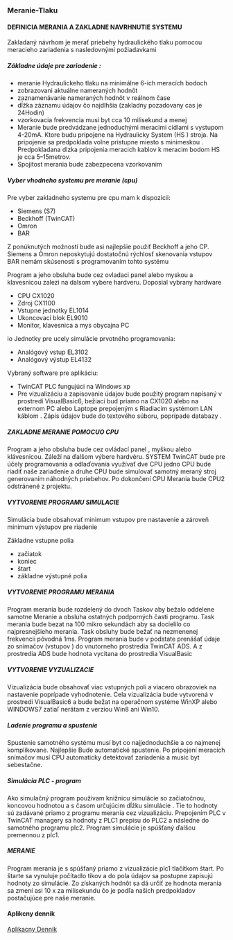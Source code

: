 ### Meranie-Tlaku

#### DEFINICIA MERANIA A ZAKLADNE NAVRHNUTIE SYSTEMU

  Zakladaný návrhom je merať priebehy hydraulického tlaku pomocou meracieho zariadenia s nasledovnými požiadavkami

##### Základne údaje pre zariadenie :


* meranie Hydraulickeho tlaku na minimálne 6-ich meracích bodoch
* zobrazovani aktuálne nameraných hodnôt
* zaznamenávanie nameraných hodnôt v reálnom čase
* dĺžka záznamu údajov čo najdlhšia (zakladny pozadovany cas je 24Hodin)
* vzorkovacia frekvencia musi byt cca 10 milisekund a menej
* Meranie bude predvádzane jednoduchými meracimi cidlami s vystupom 4-20mA. Ktore budu pripojene na Hydraulicky System (HS ) stroja. Na pripojenie sa predpoklada volne pristupne miesto s minimeskou . Predpokladana dlzka pripojenia meracich kablov k meracim bodom HS je cca 5–15metrov.
* Spojitost merania bude zabezpecena vzorkovanim

##### Vyber vhodneho systemu pre meranie (cpu)

Pre vyber zakladneho systemu pre cpu mam k dispozicii:

  * Siemens (S7)
  * Beckhoff (TwinCAT)
  * Omron
  * BAR

  Z ponúknutých možností bude asi najlepšie použiť Beckhoff a jeho CP.
Siemens a Omron neposkytujú dostatočnú rýchlosť skenovania vstupov
BAR nemám skúsenosti s programovaním tohto systému

  Program a jeho obsluha bude cez ovladaci panel alebo myskou a klavesnicou zalezi na dalsom vybere hardveru. Doposial vybrany hardware
  - CPU CX1020
  - Zdroj CX1100
  - Vstupne jednotky EL1014
  - Ukoncovaci blok EL9010
  - Monitor, klavesnica a mys obycajna PC

  io Jednotky pre ucely simulácie prvotného programovania:


  - Analógový vstup EL3102
  - Analógový výstup EL4132

  Vybraný software pre aplikáciu:


  - TwinCAT PLC fungujúci na Windows xp
  - Pre vizualizáciu a zapisovanie údajov bude použitý program napísaný v prostredí  VisualBasic6, bežiaci bud priamo na CX1020 alebo na externom PC alebo Laptope prepojeným s Riadiacim systémom LAN káblom . Zápis údajov bude do textového súboru, poprípade databazy .


##### ZAKLADNE MERANIE POMOCUO CPU

  Program a jeho obsluha bude cez ovládací panel , myškou alebo klávesnicou. Záleží na ďalšom výbere hardvéru.
   SYSTEM TwinCAT bude pre účely programovania a odlaďovania využívať dve CPU jedno CPU bude riadiť naše zariadenie a druhe CPU bude simulovať samotný meraný stroj generovaním náhodných priebehov. Po dokončení CPU Merania bude CPU2 odstránené z projektu.

##### VYTVORENIE PROGRAMU SIMULACIE

  Simulácia bude obsahovať minimum vstupov pre nastavenie a zároveň minimum výstupov pre riadenie

  Základne vstupne polia

  - začiatok
  - koniec
  - štart
  - základne výstupné polia


##### VYTVORENIE PROGRAMU MERANIA

Program merania bude rozdelený do dvoch Taskov aby bežalo oddelene samotne  Meranie a obsluha ostatných podporných časti programu. Task merania bude bezat na 100 mikro sekundách aby sa docielilo co najpresnejšieho merania.  Task obsluhy bude bežať na nezmenenej frekvencii pôvodná 1ms. Program merania bude v podstate prenášať údaje zo snímačov (vstupov ) do vnutorneho prostredia TwinCAT ADS. A z prostredia ADS bude hodnota vycitana do prostredia VisualBasic

##### VYTVORENIE VYZUALIZACIE

Vizualizácia bude obsahovať viac vstupných poli a viacero obrazoviek na nastavenie poprípade vyhodnotenie. Cela vizualizácia bude vytvorená v prostredi VisualBasic6 a bude bežat na operačnom systéme WinXP alebo WINDOWS7 zatiaľ nerátam z verziou Win8 ani Win10.

##### Ladenie programu a spustenie

Spustenie samotného systému musí byt co najjednoduchšie a co najmenej komplikovane. Najlepšie  Bude automatické spustenie. Po pripojení meracích snímačov musí CPU automaticky detektovať zariadenia a music byt sebestačne.

##### Simulácia PLC - program

 Ako simulačný program používam knižnicu simulácie so začiatočnou, koncovou hodnotou a s časom určujúcim dĺžku simulácie . Tie to hodnoty sú zadávané priamo z programu merania cez vizualizáciu. Prepojením PLC v TwinCAT managery sa hodnoty z PLC1 prepisu do PLC2 a následne do samotného programu plc2. Program simulácie je spúšťaný ďalšou premennou z plc1.

##### MERANIE

Program merania je s spúšťaný priamo z vizualizácie plc1 tlačítkom štart. Po štarte sa vynuluje počítadlo tikov a do pola údajov sa postupne zapisujú hodnoty zo simulácie. Zo získaných hodnôt sa dá určiť ze hodnota merania sa zmení asi 10 x za milisekundu čo je podľa našich predpokladov postačujúce pre naše meranie.

#### Aplikcny dennik

[Aplikacny Dennik](https://github.com/bohyzeke/Meranie-Tlaku/blob/development/Historia.md)
